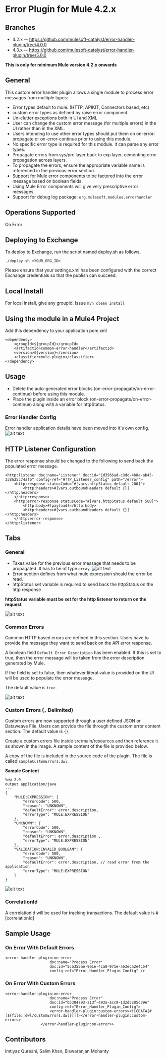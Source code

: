 # Error Plugin for Mule 4.2.x

## Branches

- 4.2.x -- https://github.com/mulesoft-catalyst/error-handler-plugin/tree/4.0.0
- 4.3.x -- https://github.com/mulesoft-catalyst/error-handler-plugin/tree/5.0.0

**This is only for minimum Mule version 4.2.x onwards**

## General

This custom error handler plugin allows a single module to process error messages from multiple types:
- Error types default to mule. (HTTP, APIKIT, Connectors based, etc)
- custom error types as defined by raise error component. 
- Un-clutter exceptions both in UI and XML
- User can change the custom error message (for multiple errors) in the UI rather than in the XML.
- Users intending to use other error types should put them on on-error-propagate or on-error-continue prior to using this module.
- No specific error type is required for this module. It can parse any error types.
- Propagate errors from sys/prc layer back to exp layer, cementing error propagation across layers.
- To propagate the errors, ensure the appropriate variable name is referenced in the previous error section.
- Support for Mule error components to be factored into the error message based on boolean fields.
- Using Mule Error components will give very prescriptive error messages.
- Support for debug log package: `org.mulesoft.modules.errorhandler`

## Operations Supported
On Error

## Deploying to Exchange
To deploy to Exchange, run the script named deploy.sh as follows,

`./deploy.sh <YOUR_ORG_ID>`

Please ensure that your settings.xml has been configured with the correct Exchange credentials so that the publish can succeed.

## Local Install
For local install, give any groupId. Issue `mvn clean install`

## Using the module in a Mule4 Project
Add this dependency to your application pom.xml

```
<dependency>
	<groupId>${groupId}</groupId>
	<artifactId>common-error-handler</artifactId>
	<version>${version}</version>
	<classifier>mule-plugin</classifier>
</dependency>
```

## Usage

- Delete the auto-generated error blocks (on-error-propagate/on-error-continue) before using this module.
- Place the plugin inside an error block (on-error-propagate/on-error-continue) along with a variable for httpStatus.

### Error Handler Config
Error handler application details have been moved into it's own config.
![alt text](errorHandlerConfig.png)

## HTTP Listener Configuration
The error response should be changed to the following to send back the populated error message.
```
<http:listener doc:name="Listener" doc:id="1d3566ad-c8dc-4b8a-ab45-338625c74afb" config-ref="HTTP_Listener_config" path="/error">
	<http:response statusCode="#[vars.httpStatus default 200]">
		<http:headers>#[vars.outboundHeaders default {}]</http:headers>
	</http:response>
	<http:error-response statusCode="#[vars.httpStatus default 500]">
		<http:body>#[payload]</http:body>
		<http:headers>#[vars.outboundHeaders default {}]</http:headers>
	</http:error-response>
</http:listener>
```

## Tabs

### General

- Takes value for the previous error message that needs to be propagated. It has to be of type `array`.
![alt text](previousError.png)
- Error section defines from what mule expression should the error be read.
- httpStatus set variable is required to send back the httpStatus on the http response

**httpStatus variable must be set for the http listener to return on the request**

![alt text](general.png)

### Common Errors
Common HTTP based errors are defined in this section. Users have to provide the message they want to send back on the API error response.

A boolean field `Default Error Description` has been enabled. If this is set to true, then the error message will be taken from the error description generated by Mule.

If the field is set to false, then whatever literal value is provided on the UI will be used to populate the error message.

The default value is `true`.

![alt text](commonErrors.png)

### Custom Errors (`,` Delimited)

Custom errors are now supported through a user defined JSON or Dataweave File. Users can provide the file through the custom error content section. The default value is `{}`.

Create a custom errors file inside src/main/resources and then reference it as shown in the image. A sample content of the file is provided below.

A copy of the file is included in the source code of the plugin. The file is called `sampleCustomErrors.dwl`.

**Sample Content**
```
%dw 2.0
output application/java
---
{
	"MULE:EXPRESSION": {
		"errorCode": 500,
		"reason": "UNKNOWN",
		"defaultError": error.description,
		"errorType": "MULE:EXPRESSION"
	},
	"UNKNOWN": {
		"errorCode": 500,
		"reason": "UNKNOWN",
		"defaultError": error.description ,
		"errorType": "MULE:EXPRESSION"
	},
	"VALIDATION:INVALID_BOOLEAN": {
		"errorCode": 500,
		"reason": "UNKNOWN",
		"defaultError": error.description, // read error from the application
		"errorType": "MULE:EXPRESSION"
	}
}
```

![alt text](customErrors.png)

### CorrelationId

A correlationId will be used for tracking transactions. The default value is #[correlationId]

## Sample Usage

### On Error With Default Errors
```
<error-handler-plugin:on-error
					doc:name="Process Error"
					doc:id="5cb355ae-9e1e-4ca8-971e-a63eca2e4c54"
					config-ref="Error_Handler_Plugin_Config" />
```

### On Error With Custom Errors
```
<error-handler-plugin:on-error
					doc:name="Process Error"
					doc:id="b5304793-213f-493a-acc9-1d2d5285c39e"
					config-ref="Error_Handler_Plugin_Config">
					<error-handler-plugin:custom-errors><![CDATA[#[${file::dwl/customErrors.dwl}]]]></error-handler-plugin:custom-errors>
				</error-handler-plugin:on-error>>
```

## Contributors

Imtiyaz Qureshi, Salim Khan, Biswaranjan Mohanty
